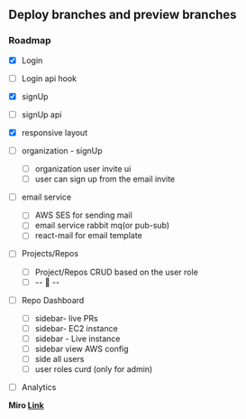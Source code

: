## Deploy branches and preview branches

### Roadmap

- [x] Login
- [ ] Login api hook
- [x] signUp
- [ ] signUp api
- [x] responsive layout
- [ ] organization - signUp
  - [ ] organization user invite ui
  - [ ] user can sign up from the email invite
- [ ] email service

  - [ ] AWS SES for sending mail
  - [ ] email service rabbit mq(or pub-sub)
  - [ ] react-mail for email template

- [ ] Projects/Repos

  - [ ] Project/Repos CRUD based on the user role
  - [ ] -- 🤷 --

- [ ] Repo Dashboard

  - [ ] sidebar- live PRs
  - [ ] sidebar- EC2 instance
  - [ ] sidebar - Live instance
  - [ ] sidebar view AWS config
  - [ ] side all users
  - [ ] user roles curd (only for admin)

- [ ] Analytics

**Miro [Link](https://miro.com/app/board/uXjVMLHijZw=/?share_link_id=947536122154)**
